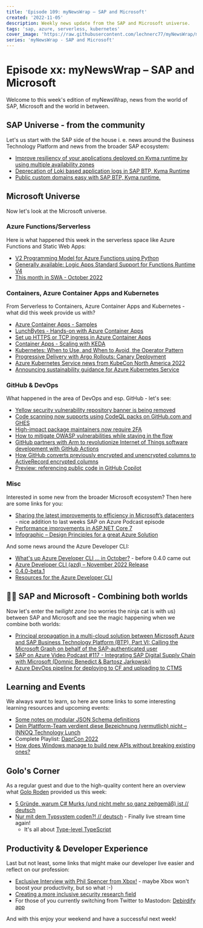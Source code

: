 ```yaml
---
title: 'Episode 109: myNewsWrap – SAP and Microsoft'
created: '2022-11-05'
description: Weekly news update from the SAP and Microsoft universe.
tags: 'sap, azure, serverless, kubernetes'
cover_image: 'https://raw.githubusercontent.com/lechnerc77/myNewsWrap/main/episodes/cover-images/episode109small.png'
series: 'myNewsWrap - SAP and Microsoft'
---
```


# Episode xx: myNewsWrap – SAP and Microsoft

Welcome to this week's edition of myNewsWrap, news from the world of SAP, Microsoft and the world in between.

## SAP Universe - from the community

Let's us start with the SAP side of the house i. e. news around the Business Technology Platform and news from the broader SAP ecosystem:

* [Improve resiliency of your applications deployed on Kyma runtime by using multiple availability zones](https://blogs.sap.com/2022/11/02/improve-resiliency-of-your-applications-deployed-on-kyma-runtime-by-using-multiple-availability-zones)
* [Deprecation of Loki based application logs in SAP BTP, Kyma Runtime](https://blogs.sap.com/2022/11/02/deprecation-of-loki-based-application-logs-in-sap-btp-kyma-runtime)
* [Public custom domains easy with SAP BTP, Kyma runtime.](https://blogs.sap.com/2022/11/01/public-custom-domains-easy-with-sap-btp-kyma-runtime.)

## Microsoft Universe

Now let's look at the Microsoft universe.

### Azure Functions/Serverless

Here is what happened this week in the serverless space like Azure Functions and Static Web Apps:

* [V2 Programming Model for Azure Functions using Python](https://github.com/Azure/azure-functions-python-worker/wiki/V2-Programming-Model-for-Azure-Functions-using-Python)
* [Generally available: Logic Apps Standard Support for Functions Runtime V4](https://azure.microsoft.com/updates/logic-apps-standard-support-for-functions-runtime-v4/?WT.mc_id=AZ-MVP-5004195)
* [This month in SWA - October 2022](https://dev.to/azure/thismonthinswa-october-2022-18gn)

### Containers, Azure Container Apps and Kubernetes

From Serverless to Containers, Azure Container Apps and Kubernetes - what did this week provide us with?

* [Azure Container Apps - Samples](https://github.com/ThorstenHans/azure-container-apps-samples)
* [LunchBytes - Hands-on with Azure Container Apps](https://youtu.be/OXA4pi5i740)
* [Set up HTTPS or TCP ingress in Azure Container Apps](https://learn.microsoft.com/azure/container-apps/ingress?tabs=bash)
* [Container Apps - Scaling with KEDA](https://hexmaster.nl/posts/container-apps-keda-for-scaling/)
* [Kubernetes: When to Use, and When to Avoid, the Operator Pattern](https://thenewstack.io/kubernetes-when-to-use-and-when-to-avoid-the-operator-pattern)
* [Progressive Delivery with Argo Rollouts: Canary Deployment](https://www.infracloud.io/blogs/progressive-delivery-argo-rollouts-canary-deployment/)
* [Azure Kubernetes Service news from KubeCon North America 2022](https://www.danielstechblog.io/azure-kubernetes-service-news-from-kubecon-north-america-2022/)
* [Announcing sustainability guidance for Azure Kubernetes Service](https://techcommunity.microsoft.com/t5/green-tech-blog/announcing-sustainability-guidance-for-azure-kubernetes-service/ba-p/3666896?WT.mc_id=AZ-MVP-5004195)

### GitHub & DevOps

What happened in the area of DevOps and esp. GitHub - let's see:

* [Yellow security vulnerability repository banner is being removed](https://github.blog/changelog/2022-10-28-yellow-security-vulnerability-repository-banner-is-being-removed/)
* [Code scanning now supports using CodeQL packs on GitHub.com and GHES](https://github.blog/changelog/2022-11-01-code-scanning-now-supports-using-codeql-packs-on-github-com-and-ghes/)
* [High-impact package maintainers now require 2FA](https://github.blog/changelog/2022-11-01-high-impact-package-maintainers-now-require-2fa/)
* [How to mitigate OWASP vulnerabilities while staying in the flow](https://github.blog/2022-11-04-how-to-mitigate-owasp-vulnerabilities-while-staying-in-the-flow/)
* [GitHub partners with Arm to revolutionize Internet of Things software development with GitHub Actions](https://github.blog/2022-11-02-github-partners-with-arm-to-revolutionize-internet-of-things-software-development-with-github-actions/)
* [How GitHub converts previously encrypted and unencrypted columns to ActiveRecord encrypted columns](https://github.blog/2022-11-03-how-github-converts-previously-encrypted-and-unencrypted-columns-to-activerecord-encrypted-columns/)
* [Preview: referencing public code in GitHub Copilot](https://github.blog/2022-11-01-preview-referencing-public-code-in-github-copilot/)

### Misc

Interested in some new from the broader Microsoft ecosystem? Then here are some links for you:

* [Sharing the latest improvements to efficiency in Microsoft’s datacenters](https://azure.microsoft.com/blog/sharing-the-latest-improvements-to-efficiency-in-microsoft-s-datacenters/?WT.mc_id=AZ-MVP-5004195) - nice addition to last weeks SAP on Azure Podcast episode
* [Performance improvements in ASP.NET Core 7](https://devblogs.microsoft.com/dotnet/performance-improvements-in-aspnet-core-7/?WT.mc_id=AZ-MVP-5004195)
* [Infographic – Design Principles for a great Azure Solution](https://dailydotnettips.com/infographic-design-principles-for-a-great-azure-solution/)

And some news around the Azure Developer CLI:

* [What's up Azure Developer CLI … in October?](https://dev.to/lechnerc77/whats-up-azure-developer-cli-in-october-5cpn) - before 0.4.0 came out
* [Azure Developer CLI (azd) – November 2022 Release](https://devblogs.microsoft.com/azure-sdk/azure-developer-cli-azd-november-2022-release/?WT.mc_id=AZ-MVP-5004195)
* [0.4.0-beta.1](https://github.com/Azure/azure-dev/releases/tag/azure-dev-cli_0.4.0-beta.1)
* [Resources for the Azure Developer CLI](https://www.theurlist.com/azd)

## 🐱‍👤 SAP and Microsoft - Combining both worlds

Now let's enter the _twilight zone_ (no worries the ninja cat is with us) between SAP and Microsoft and see the magic happening when we combine both worlds:

* [Principal propagation in a multi-cloud solution between Microsoft Azure and SAP Business Technology Platform (BTP), Part VI: Calling the Microsoft Graph on behalf of the SAP-authenticated user](https://blogs.sap.com/2022/11/02/principal-propagation-in-a-multi-cloud-solution-between-microsoft-azure-and-sap-business-technology-platform-btp-part-vi-calling-the-microsoft-graph-on-behalf-of-the-sap-authenticated-user/)
* [SAP on Azure Video Podcast #117 - Integrating SAP Digital Supply Chain with Microsoft (Domnic Benedict & Bartosz Jarkowski)](https://youtu.be/PYwCkGA-XdM)
* [Azure DevOps pipeline for deploying to CF and uploading to CTMS](https://gist.github.com/jasper07/c8363cfb6a796edcca60175467fe8573)

## Learning and Events

We always want to learn, so here are some links to some interesting learning resources and upcoming events:

* [Some notes on modular JSON Schema definitions](https://qmacro.org/blog/posts/2022/11/02/some-notes-on-modular-json-schema-definitions/)
* [Dein Plattform-Team verdient diese Bezeichnung (vermutlich) nicht – INNOQ Technology Lunch](https://youtu.be/tbbb3aeULF8)
* Complete Playlist: [DaprCon 2022](https://www.youtube.com/playlist?list=PLcip_LgkYwzspITkpyHGRw7L87UqOI2lX)
* [How does Windows manage to build new APIs without breaking existing ones?](https://youtu.be/3saPF8QtQfk)

## Golo's Corner

As a regular guest and due to the high-quality content here an overview what [Golo Roden](https://twitter.com/goloroden) provided us this week:

* [5 Gründe, warum C# Murks (und nicht mehr so ganz zeitgemäß) ist // deutsch](https://youtu.be/jsQ1ARTqU-g)
* [Nur mit dem Typsystem coden?! // deutsch](https://youtu.be/lwrArjGeNCM) - Finally live stream time again!
  * It's all about [Type-level TypeScript](https://type-level-typescript.com/)

## Productivity & Developer Experience

Last but not least, some links that might make our developer live easier and reflect on our profession:

* [Exclusive Interview with Phil Spencer from Xbox!](https://youtu.be/qKy9c3p3rqU) - maybe Xbox won't boost your productivity, but so what :-)
* [Creating a more inclusive security research field](https://github.blog/2022-10-31-creating-a-more-inclusive-security-research-field/)
* For those of you currently switching from Twitter to Mastodon: [Debirdify app](https://digitalcourage.social/@debirdify/109265065695249749)

And with this enjoy your weekend and have a successful next week!

